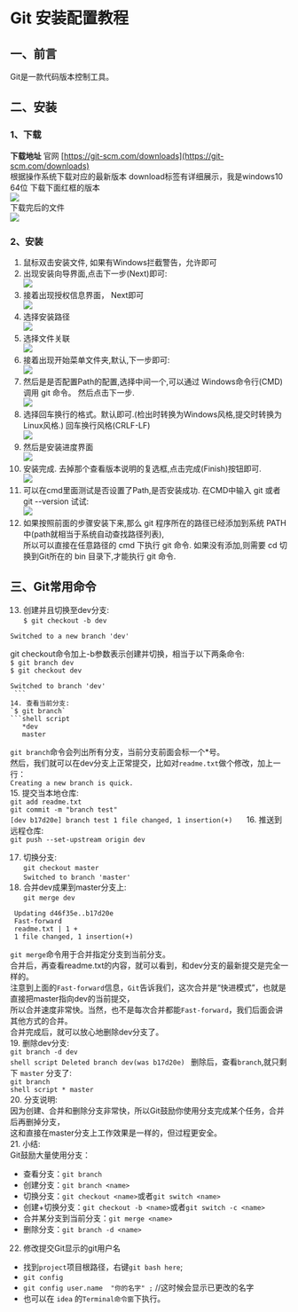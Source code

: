 # Git 安装配置教程
## 一、前言
Git是一款代码版本控制工具。
## 二、安装
### 1、下载
**下载地址** 官网  [https://git-scm.com/downloads](https://git-scm.com/downloads)   
根据操作系统下载对应的最新版本 download标签有详细展示，我是windows10 64位 下载下面红框的版本  
![](https://cdn.jsdelivr.net/gh/csvf/imagehost/imgs/%E5%BE%AE%E4%BF%A1%E6%88%AA%E5%9B%BE_20210304152825.png)  
下载完后的文件  
![](https://cdn.jsdelivr.net/gh/csvf/imagehost/imgs/20201215114936136.png)  
### 2、安装
1. 鼠标双击安装文件, 如果有Windows拦截警告，允许即可   
2. 出现安装向导界面,点击下一步(Next)即可:  
![](https://cdn.jsdelivr.net/gh/csvf/imagehost/imgs/20210304154342.png)  
3. 接着出现授权信息界面， Next即可  
![](https://cdn.jsdelivr.net/gh/csvf/imagehost/imgs/20210304160648.png)  
4. 选择安装路径  
![](https://cdn.jsdelivr.net/gh/csvf/imagehost/imgs/20210304160957.png)  
5. 选择文件关联  
![](https://cdn.jsdelivr.net/gh/csvf/imagehost/imgs/20210304161035.png)  
6. 接着出现开始菜单文件夹,默认,下一步即可:  
![](https://cdn.jsdelivr.net/gh/csvf/imagehost/imgs/20210304161106.png)  
7. 然后是是否配置Path的配置,选择中间一个,可以通过 Windows命令行(CMD)调用 git 命令。 然后点击下一步.  
![](https://cdn.jsdelivr.net/gh/csvf/imagehost/imgs/20210304161200.png)  
8. 选择回车换行的格式。默认即可.(检出时转换为Windows风格,提交时转换为Linux风格.) 回车换行风格(CRLF-LF)  
![](https://cdn.jsdelivr.net/gh/csvf/imagehost/imgs/20210304161308.png)  
9. 然后是安装进度界面  
![](https://cdn.jsdelivr.net/gh/csvf/imagehost/imgs/20210304161349.png)  
10. 安装完成. 去掉那个查看版本说明的复选框,点击完成(Finish)按钮即可.  
![](https://cdn.jsdelivr.net/gh/csvf/imagehost/imgs/20210304161413.png)  
11. 可以在cmd里面测试是否设置了Path,是否安装成功. 在CMD中输入 git 或者 git --version 试试:  
![](https://cdn.jsdelivr.net/gh/csvf/imagehost/imgs/20210304161447.png)
12. 如果按照前面的步骤安装下来,那么 git 程序所在的路径已经添加到系统 PATH 中(path就相当于系统自动查找路径列表),  
所以可以直接在任意路径的 cmd 下执行 git 命令. 如果没有添加,则需要 cd 切换到Git所在的 bin 目录下,才能执行 git 命令.
## 三、Git常用命令
13. 创建并且切换至dev分支:  
   `$ git checkout -b dev`  
   ```shell script
   Switched to a new branch 'dev' 
   ```
   git checkout命令加上-b参数表示创建并切换，相当于以下两条命令:   
   `$ git branch dev`  
   `$ git checkout dev`  
   ```shell script
   Switched to branch 'dev'
    ```  
14. 查看当前分支:  
  `$ git branch`      
   ```shell script
      *dev  
      master 
   ```
   `git branch`命令会列出所有分支，当前分支前面会标一个*号。   
   然后，我们就可以在dev分支上正常提交，比如对`readme.txt`做个修改，加上一行：   
   `Creating a new branch is quick.`  
15. 提交当本地仓库:   
   `git add readme.txt`  
   ` git commit -m "branch test" `  
    ```
    [dev b17d20e] branch test 1 file changed, 1 insertion(+)   
    ```
16. 推送到远程仓库:  
   `git push --set-upstream origin dev`  
   
17. 切换分支:  
   `git checkout master`  
   ``` Switched to branch 'master'  ```   
18. 合并dev成果到master分支上:  
   `git merge dev`   
   ```
    Updating d46f35e..b17d20e
    Fast-forward 
    readme.txt | 1 +
    1 file changed, 1 insertion(+)
   ```
   `git merge`命令用于合并指定分支到当前分支。  
    合并后，再查看readme.txt的内容，就可以看到，和dev分支的最新提交是完全一样的。  
    注意到上面的`Fast-forward`信息，`Git`告诉我们，这次合并是“快进模式”，也就是直接把master指向dev的当前提交，  
    所以合并速度非常快。当然，也不是每次合并都能`Fast-forward`，我们后面会讲其他方式的合并。  
    合并完成后，就可以放心地删除dev分支了。  
19.  删除dev分支:   
    `git branch -d dev`  
    ```shell script
    Deleted branch dev(was b17d20e)
    ```
    删除后，查看`branch`,就只剩下 `master` 分支了:   
    `git branch `   
    ```shell script
    * master
    ```  
20. 分支说明:  
   因为创建、合并和删除分支非常快，所以Git鼓励你使用分支完成某个任务，合并后再删掉分支，   
   这和直接在master分支上工作效果是一样的，但过程更安全。  
21. 小结:   
   Git鼓励大量使用分支：   
   * 查看分支：`git branch`  
   * 创建分支：`git branch <name>`
   * 切换分支：`git checkout <name>`或者`git switch <name>`
   * 创建+切换分支：`git checkout -b <name>`或者`git switch -c <name>`
   * 合并某分支到当前分支：`git merge <name>`
   * 删除分支：`git branch -d <name>`
22. 修改提交Git显示的git用户名
   * 找到`project`项目根路径，右键`git bash here`;
   * `git config`
   * `git config user.name  "你的名字" ;` //这时候会显示已更改的名字
   * 也可以在 `idea` 的`Terminal命令窗`下执行。

